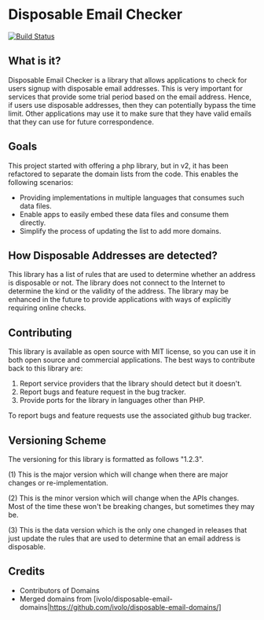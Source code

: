 # Disposable Email Checker

[![Build Status](https://travis-ci.org/vboctor/disposable_email_checker.png?branch=master)](https://travis-ci.org/vboctor/disposable_email_checker)

## What is it?

Disposable Email Checker is a library that allows applications to check for
users signup with disposable email addresses.  This is very important for
services that provide some trial period based on the email address.  Hence,
if users use disposable addresses, then they can potentially bypass the time
limit.  Other applications may use it to make sure that they have valid emails
that they can use for future correspondence.

## Goals

This project started with offering a php library, but in v2, it has been refactored
to separate the domain lists from the code.  This enables the following scenarios:

- Providing implementations in multiple languages that consumes such data files.
- Enable apps to easily embed these data files and consume them directly.
- Simplify the process of updating the list to add more domains.

## How Disposable Addresses are detected?

This library has a list of rules that are used to determine whether an address 
is disposable or not.  The library does not connect to the Internet to determine 
the kind or the validity of the address.  The library may be enhanced in the 
future to provide applications with ways of explicitly requiring online checks.

## Contributing

This library is available as open source with MIT license, so you can use it
in both open source and commercial applications.  The best ways to contribute
back to this library are:

1. Report service providers that the library should detect but it doesn't.
2. Report bugs and feature request in the bug tracker.
3. Provide ports for the library in languages other than PHP.

To report bugs and feature requests use the associated github bug tracker.

## Versioning Scheme

The versioning for this library is formatted as follows "1.2.3".

   (1) This is the major version which will change when there are major changes 
       or re-implementation.
       
   (2) This is the minor version which will change when the APIs changes.
       Most of the time these won't be breaking changes, but sometimes they
       may be.
       
   (3) This is the data version which is the only one changed in releases that
       just update the rules that are used to determine that an email address
       is disposable.

## Credits

- Contributors of Domains
- Merged domains from [ivolo/disposable-email-domains|https://github.com/ivolo/disposable-email-domains/]
